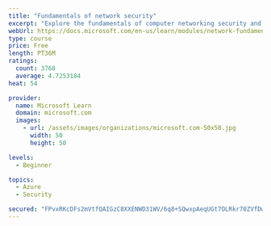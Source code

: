 ```yaml
---
title: "Fundamentals of network security"
excerpt: "Explore the fundamentals of computer networking security and monitoring."
webUrl: https://docs.microsoft.com/en-us/learn/modules/network-fundamentals-2/
type: course
price: Free
length: PT36M
ratings:
  count: 3768
  average: 4.7253184
heat: 54

provider:
  name: Microsoft Learn
  domain: microsoft.com
  images:
    - url: /assets/images/organizations/microsoft.com-50x50.jpg
      width: 50
      height: 50

levels:
  - Beginner

topics:
  - Azure
  - Security

secured: "FPvxRKcDFs2mVtfQAIGzC8XXENWD31WV/6q8+SQwxpAeqUGt7OLRkr70ZVfDwvBENu/dBJL2SMQ17thqZLgmy1FNvM7aqcNULUSfk4auqDON3V698s8Zia2or1S43u+HQ1ivIt01/wbgK5k6TbXlAgGlchkpf034YPROfCrbdlwJh9F9HMBA9s5l8B8n7BQ7PH9Hn0peK29ZDtMv6iQiqzNVuqd7V8vOesNHcoFBq9n256Hl0gp4SoxGZrvGlhaBSpisxflR1415/UnSPSV9LKbZgpM4JG3OzHAMceFqXxNz942DmFjZ26KvGRx7PoLhXdzpaWsc4JXesQO5zCgYTMmFuofvzZzCJcr2yQ+YnrSzwmASSxr1kxNNNMm1Uu/fHJdaN35evIfIfkYkmfc/CU0IpFCmvZk2W8rlCw0VC60=;P4ml7TjzFC8PTuABGl0Rmg=="
---
```


